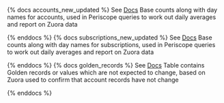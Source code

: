 {% docs accounts_new_updated %}
See [Docs](https://about.gitlab.com/handbook/business-ops/data-team/data-quality/trusted-data/#rowcount-tests)
Base counts along with day names for accounts, used in Periscope queries to work out daily averages and report on Zuora data

{% enddocs %}
{% docs subscriptions_new_updated %}
See [Docs](https://about.gitlab.com/handbook/business-ops/data-team/data-quality/trusted-data/#rowcount-tests)
Base counts along with day names for subscriptions, used in Periscope queries to work out daily averages and report on Zuora data

{% enddocs %}
{% docs golden_records %}
See [Docs](https://about.gitlab.com/handbook/business-ops/data-team/data-quality/trusted-data/#golden-data-tests)
Table contains Golden records or values which are not expected to change, based on Zuora used to confirm that account records have not change 

{% enddocs %}

